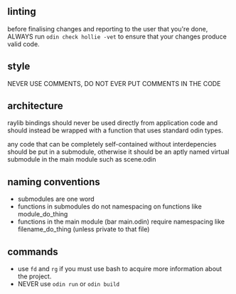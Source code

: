 ## linting

before finalising changes and reporting to the user that you're done,
ALWAYS run `odin check hollie -vet` to ensure that your changes produce valid code.

## style

NEVER USE COMMENTS, DO NOT EVER PUT COMMENTS IN THE CODE

## architecture

raylib bindings should never be used directly from application code and should instead be
wrapped with a function that uses standard odin types.

any code that can be completely self-contained without interdepencies should be put in a submodule,
otherwise it should be an aptly named virtual submodule in the main module such as scene.odin

## naming conventions

- submodules are one word
- functions in submodules do not namespacing on functions like module_do_thing
- functions in the main module (bar main.odin) require namespacing like filename_do_thing (unless private to that file)

## commands

- use `fd` and `rg` if you must use bash to acquire more information about the project. 
- NEVER use `odin run` or `odin build`

